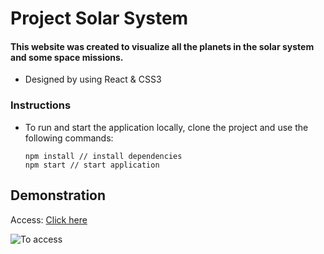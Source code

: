 # Project Solar System

#### This website was created to visualize all the planets in the solar system and some space missions.
* Designed by using React & CSS3

### Instructions
* To run and start the application locally, clone the project and use the following commands:

  ```
  npm install // install dependencies
  npm start // start application
  ```

## Demonstration
Access: [Click here](https://solar-system-pirminp.vercel.app/)

![To access]()
